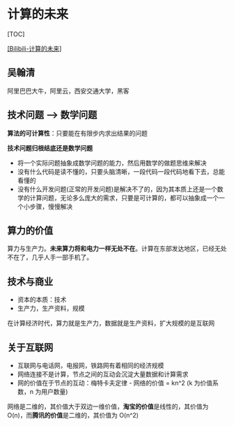 # 计算的未来

[TOC]

[[Bilibili-计算的未来]](https://www.bilibili.com/video/BV1sh411R7JR)

## 吴翰清

阿里巴巴大牛，阿里云，西安交通大学，黑客

## 技术问题 —> 数学问题

**算法的可计算性**：只要能在有限步内求出结果的问题

**技术问题归根结底还是数学问题**

* 将一个实际问题抽象成数学问题的能力，然后用数学的做题思维来解决
* 没有什么代码是读不懂的，只要头脑清晰，一段代码一段代码地看下去，总能看懂的
* 没有什么开发问题(正常的开发问题)是解决不了的，因为其本质上还是一个数学的计算问题，无论多么庞大的需求，只要是可计算的，都可以抽象成一个一个小步骤，慢慢解决

## 算力的价值

算力与生产力。**未来算力将和电力一样无处不在**。计算在东部发达地区，已经无处不在了，几乎人手一部手机了。

## 技术与商业

* 资本的本质：技术
* 生产力，生产资料，规模

在计算经济时代，算力就是生产力，数据就是生产资料，扩大规模的是互联网

## 关于互联网

* 互联网与电话网，电报网，铁路网有着相同的经济规模
* 网络连接不是计算，节点之间的互动会沉淀大量数据和计算需求
* 网的价值在于节点的互动：梅特卡夫定律 - 网络的价值 = kn^2 (k 为价值系数，n 为用户数量)

网络是二维的，其价值大于双边一维价值，**淘宝的价值**是线性的，其价值为 O(n)，而**腾讯的价值**是二维的，其价值为 O(n^2)
